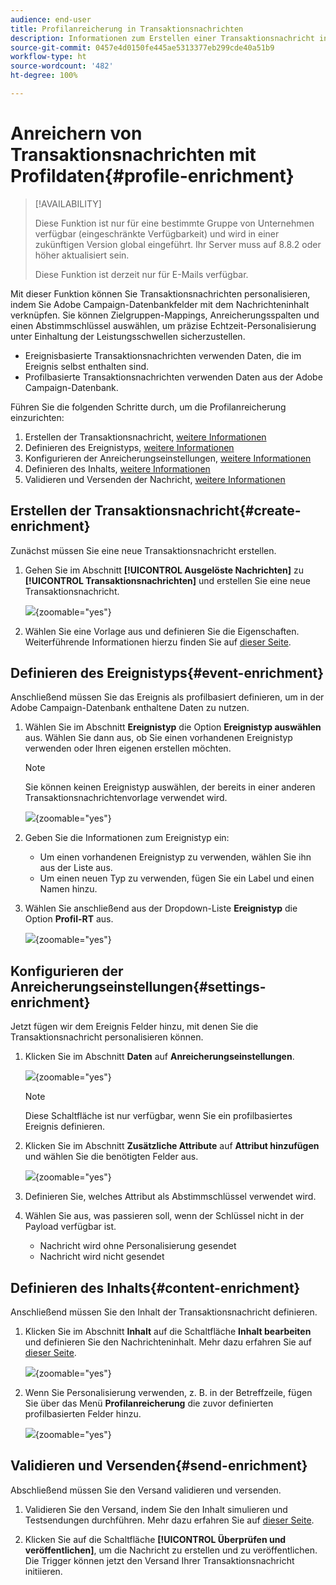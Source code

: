 ```yaml
---
audience: end-user
title: Profilanreicherung in Transaktionsnachrichten
description: Informationen zum Erstellen einer Transaktionsnachricht in der Campaign Web-Benutzeroberfläche
source-git-commit: 0457e4d0150fe445ae5313377eb299cde40a51b9
workflow-type: ht
source-wordcount: '482'
ht-degree: 100%

---
```



# Anreichern von Transaktionsnachrichten mit Profildaten{#profile-enrichment}

>[!AVAILABILITY]
>
>Diese Funktion ist nur für eine bestimmte Gruppe von Unternehmen verfügbar (eingeschränkte Verfügbarkeit) und wird in einer zukünftigen Version global eingeführt. Ihr Server muss auf 8.8.2 oder höher aktualisiert sein.
>
>Diese Funktion ist derzeit nur für E-Mails verfügbar.

Mit dieser Funktion können Sie Transaktionsnachrichten personalisieren, indem Sie Adobe Campaign-Datenbankfelder mit dem Nachrichteninhalt verknüpfen. Sie können Zielgruppen-Mappings, Anreicherungsspalten und einen Abstimmschlüssel auswählen, um präzise Echtzeit-Personalisierung unter Einhaltung der Leistungsschwellen sicherzustellen.

* Ereignisbasierte Transaktionsnachrichten verwenden Daten, die im Ereignis selbst enthalten sind.
* Profilbasierte Transaktionsnachrichten verwenden Daten aus der Adobe Campaign-Datenbank.

Führen Sie die folgenden Schritte durch, um die Profilanreicherung einzurichten:

1. Erstellen der Transaktionsnachricht, [weitere Informationen](#create-enrichment)
1. Definieren des Ereignistyps, [weitere Informationen](#event-enrichment)
1. Konfigurieren der Anreicherungseinstellungen, [weitere Informationen](#settings-enrichment)
1. Definieren des Inhalts, [weitere Informationen](#content-enrichment)
1. Validieren und Versenden der Nachricht, [weitere Informationen](#send-enrichment)

## Erstellen der Transaktionsnachricht{#create-enrichment}

Zunächst müssen Sie eine neue Transaktionsnachricht erstellen.

1. Gehen Sie im Abschnitt **[!UICONTROL Ausgelöste Nachrichten]** zu **[!UICONTROL Transaktionsnachrichten]** und erstellen Sie eine neue Transaktionsnachricht.

   ![](assets/transactional-browse.png){zoomable="yes"}

1. Wählen Sie eine Vorlage aus und definieren Sie die Eigenschaften. Weiterführende Informationen hierzu finden Sie auf [dieser Seite](create-transactional.md#transactional-message).

## Definieren des Ereignistyps{#event-enrichment}

Anschließend müssen Sie das Ereignis als profilbasiert definieren, um in der Adobe Campaign-Datenbank enthaltene Daten zu nutzen.

1. Wählen Sie im Abschnitt **Ereignistyp** die Option **Ereignistyp auswählen** aus. Wählen Sie dann aus, ob Sie einen vorhandenen Ereignistyp verwenden oder Ihren eigenen erstellen möchten.

   >[!NOTE]
   >
   >Sie können keinen Ereignistyp auswählen, der bereits in einer anderen Transaktionsnachrichtenvorlage verwendet wird.

   ![](assets/profile-enrich.png){zoomable="yes"}

1. Geben Sie die Informationen zum Ereignistyp ein:

   * Um einen vorhandenen Ereignistyp zu verwenden, wählen Sie ihn aus der Liste aus.
   * Um einen neuen Typ zu verwenden, fügen Sie ein Label und einen Namen hinzu.

1. Wählen Sie anschließend aus der Dropdown-Liste **Ereignistyp** die Option **Profil-RT** aus.

   ![](assets/profile-enrich1.png){zoomable="yes"}

## Konfigurieren der Anreicherungseinstellungen{#settings-enrichment}

Jetzt fügen wir dem Ereignis Felder hinzu, mit denen Sie die Transaktionsnachricht personalisieren können.

1. Klicken Sie im Abschnitt **Daten** auf **Anreicherungseinstellungen**.

   ![](assets/profile-enrich2.png){zoomable="yes"}

   >[!NOTE]
   >
   >Diese Schaltfläche ist nur verfügbar, wenn Sie ein profilbasiertes Ereignis definieren.

1. Klicken Sie im Abschnitt **Zusätzliche Attribute** auf **Attribut hinzufügen** und wählen Sie die benötigten Felder aus.

   ![](assets/profile-enrich3.png){zoomable="yes"}

1. Definieren Sie, welches Attribut als Abstimmschlüssel verwendet wird.

1. Wählen Sie aus, was passieren soll, wenn der Schlüssel nicht in der Payload verfügbar ist.

   * Nachricht wird ohne Personalisierung gesendet
   * Nachricht wird nicht gesendet

## Definieren des Inhalts{#content-enrichment}

Anschließend müssen Sie den Inhalt der Transaktionsnachricht definieren.

1. Klicken Sie im Abschnitt **Inhalt** auf die Schaltfläche **Inhalt bearbeiten** und definieren Sie den Nachrichteninhalt. Mehr dazu erfahren Sie auf [dieser Seite](create-transactional.md#transactional-content).

   ![](assets/template-content.png){zoomable="yes"}

1. Wenn Sie Personalisierung verwenden, z. B. in der Betreffzeile, fügen Sie über das Menü **Profilanreicherung** die zuvor definierten profilbasierten Felder hinzu.

   ![](assets/profile-enrich4.png){zoomable="yes"}


## Validieren und Versenden{#send-enrichment}

Abschließend müssen Sie den Versand validieren und versenden.

1. Validieren Sie den Versand, indem Sie den Inhalt simulieren und Testsendungen durchführen. Mehr dazu erfahren Sie auf [dieser Seite](validate-transactional.md).

1. Klicken Sie auf die Schaltfläche **[!UICONTROL Überprüfen und veröffentlichen]**, um die Nachricht zu erstellen und zu veröffentlichen. Die Trigger können jetzt den Versand Ihrer Transaktionsnachricht initiieren.


<!--
When creating the event configuration, select the Profile event targeting dimension (see Creating an event).

Add fields to the event, in order to be able to personalize the transactional message (see Defining the event attributes). You must add at least one field to create an enrichment. You do not need to create other fields such as First name and Last name as you will be able to use personalization fields from the Adobe Campaign database.

Create an enrichment in order to link the event to the Profile resource (see Enriching the event) and select this enrichment as the Targeting enrichment.


IMPORTANT
This step is mandatory for profile-based events.
Preview and publish the event (see Previewing and publishing the event).

When previewing the event, the REST API does not contain an attribute specifying the email address, mobile phone, or push notification specific attributes, as it will be retrieved from the Profile resource.

Once the event has been published, a transactional message linked to the new event is automatically created. In order for the event to trigger sending a transactional message, you must modify and publish the message that was just created…

Integrate the event into your website (see Integrate the event triggering).
-->

